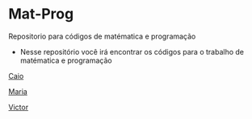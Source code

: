 # Mat-Prog
Repositorio para códigos de matématica e programação
- Nesse repositório você irá encontrar os códigos para o trabalho de matématica e programação

[Caio](https://github.com/victoralmeida432/Mat-Prog/blob/master/Interpolacao/Lagrange.py)

[Maria](https://github.com/victoralmeida432/Mat-Prog/blob/master/SitemasLineares/MetododeLU.py)

[Victor](https://github.com/victoralmeida432/Mat-Prog/blob/master/ZeroDaFuncaoReal/Metodo_De_Newton-Rapshon.py)
